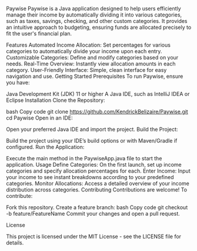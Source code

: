 Paywise
Paywise is a Java application designed to help users efficiently manage their income by automatically dividing it into various categories, such as taxes, savings, checking, and other custom categories. It provides an intuitive approach to budgeting, ensuring funds are allocated precisely to fit the user's financial plan.

Features
Automated Income Allocation: Set percentages for various categories to automatically divide your income upon each entry.
Customizable Categories: Define and modify categories based on your needs.
Real-Time Overview: Instantly view allocation amounts in each category.
User-Friendly Interface: Simple, clean interface for easy navigation and use.
Getting Started
Prerequisites
To run Paywise, ensure you have:

Java Development Kit (JDK) 11 or higher
A Java IDE, such as IntelliJ IDEA or Eclipse
Installation
Clone the Repository:

bash
Copy code
git clone https://github.com/KendrickBelizaire/Paywise.git
cd Paywise
Open in an IDE:

Open your preferred Java IDE and import the project.
Build the Project:

Build the project using your IDE’s build options or with Maven/Gradle if configured.
Run the Application:

Execute the main method in the PaywiseApp.java file to start the application.
Usage
Define Categories: On the first launch, set up income categories and specify allocation percentages for each.
Enter Income: Input your income to see instant breakdowns according to your predefined categories.
Monitor Allocations: Access a detailed overview of your income distribution across categories.
Contributing
Contributions are welcome! To contribute:

Fork this repository.
Create a feature branch:
bash
Copy code
git checkout -b feature/FeatureName
Commit your changes and open a pull request.

License

This project is licensed under the MIT License - see the LICENSE file for details.


